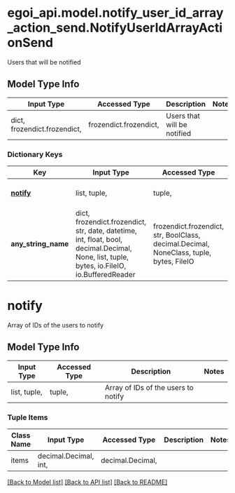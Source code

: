 # egoi_api.model.notify_user_id_array_action_send.NotifyUserIdArrayActionSend

Users that will be notified

## Model Type Info
Input Type | Accessed Type | Description | Notes
------------ | ------------- | ------------- | -------------
dict, frozendict.frozendict,  | frozendict.frozendict,  | Users that will be notified | 

### Dictionary Keys
Key | Input Type | Accessed Type | Description | Notes
------------ | ------------- | ------------- | ------------- | -------------
**[notify](#notify)** | list, tuple,  | tuple,  | Array of IDs of the users to notify | [optional] 
**any_string_name** | dict, frozendict.frozendict, str, date, datetime, int, float, bool, decimal.Decimal, None, list, tuple, bytes, io.FileIO, io.BufferedReader | frozendict.frozendict, str, BoolClass, decimal.Decimal, NoneClass, tuple, bytes, FileIO | any string name can be used but the value must be the correct type | [optional]

# notify

Array of IDs of the users to notify

## Model Type Info
Input Type | Accessed Type | Description | Notes
------------ | ------------- | ------------- | -------------
list, tuple,  | tuple,  | Array of IDs of the users to notify | 

### Tuple Items
Class Name | Input Type | Accessed Type | Description | Notes
------------- | ------------- | ------------- | ------------- | -------------
items | decimal.Decimal, int,  | decimal.Decimal,  |  | 

[[Back to Model list]](../../README.md#documentation-for-models) [[Back to API list]](../../README.md#documentation-for-api-endpoints) [[Back to README]](../../README.md)

